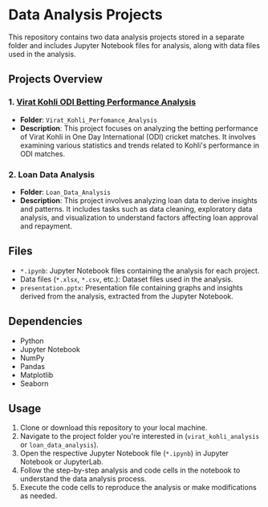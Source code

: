 # Data Analysis Projects

This repository contains two data analysis projects stored in a separate folder and includes Jupyter Notebook files for analysis, along with data files used in the analysis.

## Projects Overview

### 1. [Virat Kohli ODI Betting Performance Analysis](https://github.com/yashuradadiya/Data_Analysis_Projects/tree/main/Virat_Kohli_Perfomance_Analysis)
- **Folder**: `Virat_Kohli_Perfomance_Analysis`
- **Description**: This project focuses on analyzing the betting performance of Virat Kohli in One Day International (ODI) cricket matches. It involves examining various statistics and trends related to Kohli's performance in ODI matches.

### 2. Loan Data Analysis
- **Folder**: `Loan_Data_Analysis`
- **Description**: This project involves analyzing loan data to derive insights and patterns. It includes tasks such as data cleaning, exploratory data analysis, and visualization to understand factors affecting loan approval and repayment.

## Files
- `*.ipynb`: Jupyter Notebook files containing the analysis for each project.
- Data files (`*.xlsx`, `*.csv`, etc.): Dataset files used in the analysis.
- `presentation.pptx`: Presentation file containing graphs and insights derived from the analysis, extracted from the Jupyter Notebook.
  
## Dependencies
- Python
- Jupyter Notebook
- NumPy
- Pandas
- Matplotlib
- Seaborn

## Usage
1. Clone or download this repository to your local machine.
2. Navigate to the project folder you're interested in (`virat_kohli_analysis` or `loan_data_analysis`).
3. Open the respective Jupyter Notebook file (`*.ipynb`) in Jupyter Notebook or JupyterLab.
4. Follow the step-by-step analysis and code cells in the notebook to understand the data analysis process.
5. Execute the code cells to reproduce the analysis or make modifications as needed.
